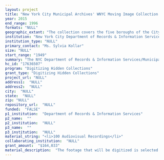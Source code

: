 ```yaml
--- 
layout: project 
title: "New York City Municipal Archives' WNYC Moving Image Collection (1947-1996) Digitization and Online Access Project"
year: 2015
end_range: 1996
formats: "NULL"
geographic_extant: "The collection covers the five boroughs of the City of New York, including substantial archival images of its iconic areas (Times Square, the City Hall/Municipal Building areas, the fashion and business districts.)"
institution: "New York City Department of Records & Information Services"
institution_type: "NULL"
primary_contact: "Ms. Sylvia Kollar"
size: "NULL"
start_range: "1949"
summary: "The NYC Department of Records & Information Services/Municipal Archives proposes to digitize approximately 100 hundred hours of moving images originally produced by WNYC-TV, the television station of the Municipal Broadcasting System, between 1949 and 1996. The footage will be selected from two series within the collection: 1) 16mm original reversal film (1949-1981); and 2) videotape (1982-1996). Its significance derives from the importance of New York City in national affairs, and from the additional dimension that moving images provide to documentation of a personality or an event. The value is enhanced by its uniqueness as most local news stations did not maintain their \"archival\"  footage. The overall workplan includes digitization of the footage via vendor contract and creation of metadata by a digital archivist. Public access will be achieved via the Department of Records' website."
hc_id: "17636507"
program: "Digitizing Hidden Collections"
grant_type: "Digitizing Hidden Collections"
project_url: "NULL"
address1:  "NULL"
address2:  "NULL"
city:  "NULL"
state:  "NULL"
zip: "NULL"
repository_url:  "NULL"
funded:  "FALSE"
p1_institution:  "Department of Records & Information Services"
p2_name:  ""
p2_institution:  "NULL"
p3_name:  ""
p3_institution:  "NULL"
material_string: "<li>100 Audiovisual Recordings</li>"
collaborating_institution:  "NULL"
grant_amount:  "$164,033"
material_description:  "The footage that will be digitized is selected from two sub-series within the WNYC-TV collection: 1) 16mm original reversal film (1949-1981); and 2) videotape (1982-1996). Beginning in 1949, the WNYC Television Film Unit produced 16mm films for public information programming. Their production called City of Magic, was a 1950 color (kodachrome) celebration of New York City designed to attract business and investment by showcasing the full range of economic, cultural and industrial achievements and opportunities available in the City. B-roll and outtakes from this film as well as other documentaries such as Home for Baby (about adoption), The 200,000 (housing assistance programs), The Winning Goal (vaccinations and public school health initiatives), form the heart of this portion of the collection. \n\nAfter WNYC began broadcasting on television in 1962, the footage documents events of cultural, political, national and international significance, such as the presentation of awards to Marc Chagall and Alfred Hitchcock by Mayor John Lindsay; press conferences about the establishment of the Civilian Police Review Board; the City's response to the 1970s fiscal crisis; the 1977 .45 caliber killer (later known as Son of Sam) case; and one-of-a-kinds films such as Shirley Chisholm's 1972 announcement of her candidacy for president.\n\nThe 1980s and 90s-era videotape sub-series contains unique programs including \"Heart of the City,\"  a magazine-style show hosted by John F. Kennedy, Jr. with footage of Harlem, Banana Kelly in the South Bronx, and the Nuyorican Poet's CafÃ© on the Lower East Side. Other programs in the videotape series include \"New York Hotline,\"  a weekly public affairs show covering topics of the day such as AIDS, the Central Park jogger case, and the removal of homeless from Tompkins Square Park. Another program, \"Neighborhood Voices,\"  profiles neighborhoods such as the South Bronx, Chinatown, Chelsea, and \"Gay\"  Greenwich Village."
---
```

